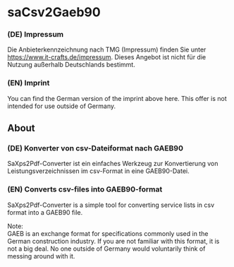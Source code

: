 # saCsv2Gaeb90
### (DE) Impressum
Die Anbieterkennzeichnung nach TMG (Impressum) finden Sie unter https://www.it-crafts.de/impressum.
Dieses Angebot ist nicht für die Nutzung außerhalb Deutschlands bestimmt.
### (EN) Imprint
You can find the German version of the imprint above here.
This offer is not intended for use outside of Germany.

## About
### (DE) Konverter von csv-Dateiformat nach GAEB90
SaXps2Pdf-Converter ist ein einfaches Werkzeug zur Konvertierung von 
Leistungsverzeichnissen im csv-Format in eine GAEB90-Datei.
### (EN) Converts csv-files into GAEB90-format
SaXps2Pdf-Converter is a simple tool for converting 
service lists in csv format into a GAEB90 file.  

Note:  
GAEB is an exchange format for specifications commonly used in the German construction industry. 
If you are not familiar with this format, it is not a big deal. No one outside of Germany 
would voluntarily think of messing around with it.
